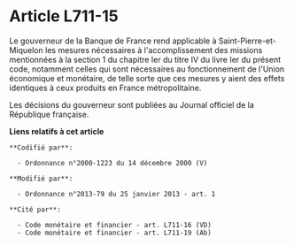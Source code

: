 # Article L711-15

Le gouverneur de la Banque de France rend applicable à Saint-Pierre-et-Miquelon les mesures nécessaires à l'accomplissement
des missions mentionnées à la section 1 du chapitre Ier du titre IV du livre Ier du présent code, notamment celles qui sont
nécessaires au fonctionnement de l'Union économique et monétaire, de telle sorte que ces mesures y aient des effets
identiques à ceux produits en France métropolitaine.

Les décisions du gouverneur sont publiées au Journal officiel de la République française.

**Liens relatifs à cet article**

	**Codifié par**:

	  - Ordonnance n°2000-1223 du 14 décembre 2000 (V)

	**Modifié par**:

	  - Ordonnance n°2013-79 du 25 janvier 2013 - art. 1

	**Cité par**:

	  - Code monétaire et financier - art. L711-16 (VD)
	  - Code monétaire et financier - art. L711-19 (Ab)

